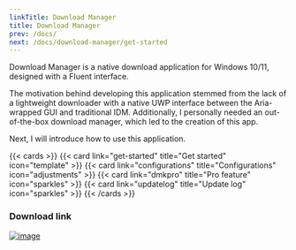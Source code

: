 ```yaml
---
linkTitle: Download Manager
title: Download Manager
prev: /docs/
next: /docs/download-manager/get-started
---
```


Download Manager is a native download application for Windows 10/11, designed with a Fluent interface.

The motivation behind developing this application stemmed from the lack of a lightweight downloader with a native UWP interface between the Aria-wrapped GUI and traditional IDM. Additionally, I personally needed an out-of-the-box download manager, which led to the creation of this app.

Next, I will introduce how to use this application.

<!--more-->

{{< cards >}}
  {{< card link="get-started" title="Get started" icon="template" >}}
  {{< card link="configurations" title="Configurations" icon="adjustments" >}}
  {{< card link="dmkpro" title="Pro feature" icon="sparkles" >}}
  {{< card link="updatelog" title="Update log" icon="sparkles" >}}
{{< /cards >}}

### Download link

[![image](https://github.com/jenius-apps/ambie/raw/main/images/storeBadge.png#left)](https://www.microsoft.com/store/productId/9mx6kd8wgwgp?ocid=pdpshare)